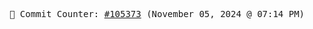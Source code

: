<p align="center">
    <samp>
        📮 Commit Counter: <a href="https://github.com/Javascript-void0/Javascript-void0/commits/main">#105373</a> (November 05, 2024 @ 07:14 PM)
    </samp>
</p>